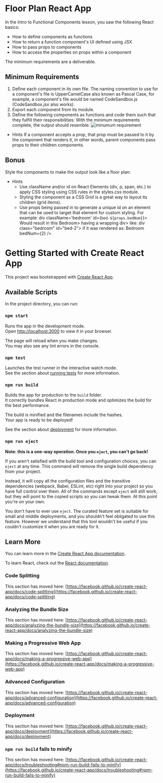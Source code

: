 # Floor Plan React App
In the Intro to Functional Components lesson, you saw the following React basics:

* How to define components as functions
* How to return a function component's UI defined using JSX
* How to pass props to components
* How to access the properties on props within a component

The minimum requirements are a deliverable.
## Minimum Requirements
1. Define each component in its own file. The naming convention to use for a component's file is UpperCamelCase also known as Pascal Case, for example, a <CodeSandbox> component's file would be named CodeSandbox.js (CodeSandbox.jsx also works).
2. Export each component from its module. 
3. Define the following components as functions and code them such that they fulfill their responsibilities:
With the minimum requirements complete, the output should resemble:
![minumum requirement](mockup.JPG)

* Hints
If a component accepts a prop, that prop must be passed to it by the component that renders it, in other words, parent components pass props to their children components.
## Bonus
Style the components to make the output look like a floor plan:
* Hints
    * Use className and/or id on React Elements (div, p, span, etc.) to apply CSS styling using CSS rules in the styles.css module.
    * Styling the <FloorPlan> component as a CSS Grid is a great way to layout its children (grid items).
    * Use props being passed in to generate a unique id on an element that can be used to target that element for custom styling. For example:
     div className='bedroom' id={`bed-${props.bedNum}`}>
    Would result in this Bedroom> having a wrapping div> like:
     div class="bedroom" id="bed-2">
    if it was rendered as:
     Bedroom bedNum={2} />

# Getting Started with Create React App

This project was bootstrapped with [Create React App](https://github.com/facebook/create-react-app).

## Available Scripts

In the project directory, you can run:

### `npm start`

Runs the app in the development mode.\
Open [http://localhost:3000](http://localhost:3000) to view it in your browser.

The page will reload when you make changes.\
You may also see any lint errors in the console.

### `npm test`

Launches the test runner in the interactive watch mode.\
See the section about [running tests](https://facebook.github.io/create-react-app/docs/running-tests) for more information.

### `npm run build`

Builds the app for production to the `build` folder.\
It correctly bundles React in production mode and optimizes the build for the best performance.

The build is minified and the filenames include the hashes.\
Your app is ready to be deployed!

See the section about [deployment](https://facebook.github.io/create-react-app/docs/deployment) for more information.

### `npm run eject`

**Note: this is a one-way operation. Once you `eject`, you can't go back!**

If you aren't satisfied with the build tool and configuration choices, you can `eject` at any time. This command will remove the single build dependency from your project.

Instead, it will copy all the configuration files and the transitive dependencies (webpack, Babel, ESLint, etc) right into your project so you have full control over them. All of the commands except `eject` will still work, but they will point to the copied scripts so you can tweak them. At this point you're on your own.

You don't have to ever use `eject`. The curated feature set is suitable for small and middle deployments, and you shouldn't feel obligated to use this feature. However we understand that this tool wouldn't be useful if you couldn't customize it when you are ready for it.

## Learn More

You can learn more in the [Create React App documentation](https://facebook.github.io/create-react-app/docs/getting-started).

To learn React, check out the [React documentation](https://reactjs.org/).

### Code Splitting

This section has moved here: [https://facebook.github.io/create-react-app/docs/code-splitting](https://facebook.github.io/create-react-app/docs/code-splitting)

### Analyzing the Bundle Size

This section has moved here: [https://facebook.github.io/create-react-app/docs/analyzing-the-bundle-size](https://facebook.github.io/create-react-app/docs/analyzing-the-bundle-size)

### Making a Progressive Web App

This section has moved here: [https://facebook.github.io/create-react-app/docs/making-a-progressive-web-app](https://facebook.github.io/create-react-app/docs/making-a-progressive-web-app)

### Advanced Configuration

This section has moved here: [https://facebook.github.io/create-react-app/docs/advanced-configuration](https://facebook.github.io/create-react-app/docs/advanced-configuration)

### Deployment

This section has moved here: [https://facebook.github.io/create-react-app/docs/deployment](https://facebook.github.io/create-react-app/docs/deployment)

### `npm run build` fails to minify

This section has moved here: [https://facebook.github.io/create-react-app/docs/troubleshooting#npm-run-build-fails-to-minify](https://facebook.github.io/create-react-app/docs/troubleshooting#npm-run-build-fails-to-minify)
